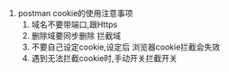 1. postman cookie的使用注意事项
   1. 域名不要带端口,跟Https
   2. 删除域要同步删除 拦截域
   3. 不要自己设定cookie,设定后 浏览器cookie拦截会失效
   4. 遇到无法拦截cookie时,手动开关拦截开关